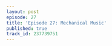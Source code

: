 ```yaml
---
layout: post
episode: 27
title: 'Episode 27: Mechanical Music'
published: true
track_id: 237739751
---
```

<div class='list post-player' track='{{page.track_id}}'></div>